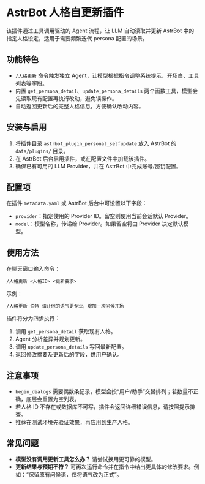# AstrBot 人格自更新插件

该插件通过工具调用驱动的 Agent 流程，让 LLM 自动读取并更新 AstrBot 中的指定人格设定，适用于需要频繁迭代 persona 配置的场景。

## 功能特色
- `/人格更新` 命令触发独立 Agent，让模型根据指令调整系统提示、开场白、工具列表等字段。
- 内置 `get_persona_detail`、`update_persona_details` 两个函数工具，模型会先读取现有配置再执行改动，避免误操作。
- 自动返回更新后的完整人格信息，方便确认改动内容。

## 安装与启用
1. 将插件目录 `astrbot_plugin_personal_selfupdate` 放入 AstrBot 的 `data/plugins/` 目录。
2. 在 AstrBot 后台启用插件，或在配置文件中加载该插件。
3. 确保已有可用的 LLM Provider，并在 AstrBot 中完成账号/密钥配置。

## 配置项
在插件 `metadata.yaml` 或 AstrBot 后台中可设置以下字段：
- `provider`：指定使用的 Provider ID。留空则使用当前会话默认 Provider。
- `model`：模型名称，传递给 Provider。如果留空将由 Provider 决定默认模型。

## 使用方法
在聊天窗口输入命令：
```
/人格更新 <人格ID> <更新要求>
```
示例：
```
/人格更新 伯特 请让他的语气更专业，增加一次问候开场
```
插件将分为四步执行：
1. 调用 `get_persona_detail` 获取现有人格。
2. Agent 分析差异并规划更新。
3. 调用 `update_persona_details` 写回最新配置。
4. 返回修改摘要及更新后的字段，供用户确认。

## 注意事项
- `begin_dialogs` 需要偶数条记录，模型会按“用户/助手”交替排列；若数量不正确，底层会重置为空列表。
- 若人格 ID 不存在或数据库不可写，插件会返回详细错误信息，请按照提示排查。
- 推荐在测试环境先验证效果，再应用到生产人格。

## 常见问题
- **模型没有调用更新工具怎么办？** 请尝试换用更可靠的模型。
- **更新结果与预期不符？** 可再次运行命令并在指令中给出更具体的修改要求。例如：“保留原有问候语，仅将语气改为正式”。